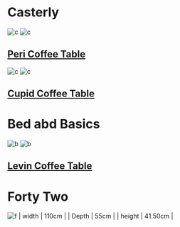 # Casterly
![c](https://res.cloudinary.com/castlery/image/private/w_1000,f_auto,q_auto/b_rgb:F3F3F3,c_fit/v1639132792/crusader/variants/50850023/Peri-Coffee-Table-Shared2.jpg)
![c](https://img.castlery.sg/products/images/3331/large_x2/peri-coffee-table.jpg?1496383557)
## [Peri Coffee Table](https://www.castlery.com/sg/products/peri-coffee-table)

![c](https://res.cloudinary.com/castlery/image/private/w_1000,f_auto,q_auto/b_rgb:F3F3F3,c_fit/v1636706833/crusader/variants/50850016/Cupid-Coffee-Table-Shared1.jpg)
![c](https://img.castlery.sg/products/images/192417/large_x2/cupid-base.jpg?1590987679)
## [Cupid Coffee Table](https://www.castlery.com/sg/products/cupid-coffee-table)

# Bed abd Basics
![b](https://cdn.bedandbasics.sg/media/catalog/product/cache/image/700x500/8dfaea894a221b45920cee25b236c3fe/l/e/levin-coffee-table-cover-1.jpg)
![b](https://cdn.bedandbasics.sg/media/catalog/product/cache/image/700x500/8dfaea894a221b45920cee25b236c3fe/l/e/levin-coffee-table-cover-6.jpg)
## [Levin Coffee Table](https://www.bedandbasics.sg/furniture/living-room/coffee-tables/levin-coffee-table.html)

# Forty Two
![f](https://www.fortytwo.sg/media/catalog/product/cache/1/image/600x286/040ec09b1e35df139433887a97daa66f/3/m/3m-115.jpg)
| width | 110cm |
| Depth | 55cm |
| height | 41.50cm |

